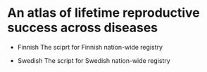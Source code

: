 # An atlas of lifetime reproductive success across diseases 

- Finnish
The sciprt for Finnish nation-wide registry


- Swedish
The script for Swedish nation-wide registry
